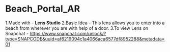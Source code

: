 # Beach_Portal_AR
1.Made with - **Lens Studio**
 2.Basic Idea - This lens allows you to enter into a beach from wherever you are with help of a door.
  3.To view Lens on Snapchat - https://www.snapchat.com/unlock/?type=SNAPCODE&uuid=af6219094c1a4066aca6577df8952288&metadata=01
